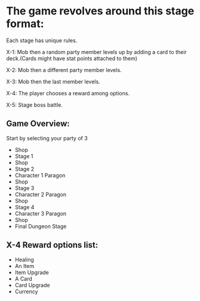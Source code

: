 # The game revolves around this stage format:
Each stage has unique rules.

X-1: Mob then a random party member levels up by adding a card to their deck.(Cards might have stat points attached to them)

X-2: Mob then a different party member levels.

X-3: Mob then the last member levels.

X-4: The player chooses a reward among options.

X-5: Stage boss battle.

## Game Overview:
Start by selecting your party of 3

- Shop
- Stage 1
- Shop
- Stage 2
- Character 1 Paragon
- Shop
- Stage 3
- Character 2 Paragon
- Shop
- Stage 4
- Character 3 Paragon
- Shop
- Final Dungeon Stage


## X-4 Reward options list:
- Healing
- An Item
- Item Upgrade
- A Card
- Card Upgrade
- Currency
